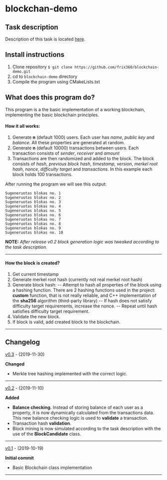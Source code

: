 
# blockchan-demo

## Task description
Description of this task is located [here](https://github.com/blockchain-group/Blockchain-technologijos/blob/master/pratybos/2uzduotis-Blockchain.md).
## Install instructions
1. Clone repository ```$ git clone https://github.com/frix360/blockchain-demo.git```
2. cd to ```blockchain-demo``` directory
3. Compile the program using CMakeLists.txt

## What does this program do?
This program is a the basic implementation of a working blockchain, implementing the basic blockchain principles.

#### How it all works:

1. Generate **n** (default 1000) users. Each user has *name*, *public key* and *balance*. All these properties are generated at random.
2. Generate **n** (default 10000) transactions between users. Each transaction consists of *sender*, *receiver* and *amount*
3. Transactions are then randomized and added to the block. The block consists of *hash*, *previous block hash*, *timestamp*, *version*, *merkel root hash*, *nonce*, *difficulty target* and *transactions*. In this example each block holds 100 transactions.

After running the program we will see this output:

```
Sugeneruotas blokas no. 1
Sugeneruotas blokas no. 2
Sugeneruotas blokas no. 3
Sugeneruotas blokas no. 4
Sugeneruotas blokas no. 5
Sugeneruotas blokas no. 6
Sugeneruotas blokas no. 7
Sugeneruotas blokas no. 8
Sugeneruotas blokas no. 9
Sugeneruotas blokas no. 10
```

**NOTE:** *After release v0.2 block generation logic was tweaked according to the task description.*

---
#### How the block is created?

1. Get current timestamp
2. Generate merkel root hash (currently not real merkel root hash)
3. Generate block hash:
--  Attempt to hash all properties of the block using a hashing function. There are 2 hashing functions used in the project: **custom** function, that is not really reliable, and C++ implementation of the **sha256** algorithm (third-party library)
--  If hash does not satisfy difficulty target requirements, increase the nonce.
-- Repeat until hash satisfies difficulty target requirement.
4. Validate the new block. 
5. If block is valid, add created block to the blockchain.

---

## Changelog

[v0.3](https://github.com/frix360/blockchain-demo/releases/tag/v0.3) - (2019-11-30)

**Changed**
- Merkle tree hashing implemented with the correct logic.
---
[v0.2](https://github.com/frix360/blockchain-demo/releases/tag/v0.2) - (2019-11-10)

**Added**
- **Balance checking.**  Instead of storing balance of each user as a property, it is now dynamically calculated from the transactions data. This new balance checking logic is used to **validate** a transaction.
- Transaction hash **validation**.
- Block mining is now simulated according to the task description with the use of the **BlockCandidate** class.

---
[v0.1](https://github.com/frix360/blockchain-demo/releases/tag/v0.1) - (2019-10-19)

**Initial commit**
- Basic Blockchain class implementation 
---
